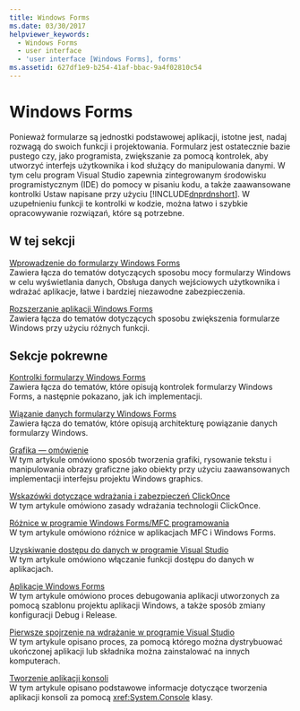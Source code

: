 ```yaml
---
title: Windows Forms
ms.date: 03/30/2017
helpviewer_keywords:
  - Windows Forms
  - user interface
  - 'user interface [Windows Forms], forms'
ms.assetid: 627df1e9-b254-41af-bbac-9a4f02810c54
---
```

# <a name="windows-forms"></a>Windows Forms
Ponieważ formularze są jednostki podstawowej aplikacji, istotne jest, nadaj rozwagą do swoich funkcji i projektowania. Formularz jest ostatecznie bazie pustego czy, jako programista, zwiększanie za pomocą kontrolek, aby utworzyć interfejs użytkownika i kod służący do manipulowania danymi. W tym celu program Visual Studio zapewnia zintegrowanym środowisku programistycznym (IDE) do pomocy w pisaniu kodu, a także zaawansowane kontrolki Ustaw napisane przy użyciu [!INCLUDE[dnprdnshort](../../../includes/dnprdnshort-md.md)]. W uzupełnieniu funkcji te kontrolki w kodzie, można łatwo i szybkie opracowywanie rozwiązań, które są potrzebne.  
  
## <a name="in-this-section"></a>W tej sekcji  
 [Wprowadzenie do formularzy Windows Forms](../../../docs/framework/winforms/getting-started-with-windows-forms.md)  
 Zawiera łącza do tematów dotyczących sposobu mocy formularzy Windows w celu wyświetlania danych, Obsługa danych wejściowych użytkownika i wdrażać aplikacje, łatwe i bardziej niezawodne zabezpieczenia.  
  
 [Rozszerzanie aplikacji Windows Forms](../../../docs/framework/winforms/advanced/index.md)  
 Zawiera łącza do tematów dotyczących sposobu zwiększenia formularze Windows przy użyciu różnych funkcji.  
  
## <a name="related-sections"></a>Sekcje pokrewne  
 [Kontrolki formularzy Windows Forms](../../../docs/framework/winforms/controls/index.md)  
 Zawiera łącza do tematów, które opisują kontrolek formularzy Windows Forms, a następnie pokazano, jak ich implementacji.  
  
 [Wiązanie danych formularzy Windows Forms](../../../docs/framework/winforms/windows-forms-data-binding.md)  
 Zawiera łącza do tematów, które opisują architekturę powiązanie danych formularzy Windows.  
  
 [Grafika — omówienie](../../../docs/framework/winforms/advanced/graphics-overview-windows-forms.md)  
 W tym artykule omówiono sposób tworzenia grafiki, rysowanie tekstu i manipulowania obrazy graficzne jako obiekty przy użyciu zaawansowanych implementacji interfejsu projektu Windows graphics.  
  
 [Wskazówki dotyczące wdrażania i zabezpieczeń ClickOnce](/visualstudio/deployment/clickonce-security-and-deployment)  
 W tym artykule omówiono zasady wdrażania technologii ClickOnce.  
  
 [Różnice w programie Windows Forms/MFC programowania](/cpp/dotnet/windows-forms-mfc-programming-differences)  
 W tym artykule omówiono różnice w aplikacjach MFC i Windows Forms.  
  
 [Uzyskiwanie dostępu do danych w programie Visual Studio](/visualstudio/data-tools/accessing-data-in-visual-studio)  
 W tym artykule omówiono włączanie funkcji dostępu do danych w aplikacjach.  
  
 [Aplikacje Windows Forms](/visualstudio/debugger/debugging-preparation-windows-forms-applications)  
 W tym artykule omówiono proces debugowania aplikacji utworzonych za pomocą szablonu projektu aplikacji Windows, a także sposób zmiany konfiguracji Debug i Release.  
  
 [Pierwsze spojrzenie na wdrażanie w programie Visual Studio](/visualstudio/deployment/deploying-applications-services-and-components)  
 W tym artykule opisano proces, za pomocą którego można dystrybuować ukończonej aplikacji lub składnika można zainstalować na innych komputerach.  
  
 [Tworzenie aplikacji konsoli](../../../docs/standard/building-console-apps.md)  
 W tym artykule opisano podstawowe informacje dotyczące tworzenia aplikacji konsoli za pomocą <xref:System.Console> klasy.

